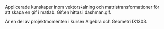 Applicerade kunskaper inom vektorskalning och matristransformationer för att skapa en gif i matlab. Gif:en hittas i dashman.gif.

Är en del av projektmomenten i kursen Algebra och Geometri IX1303.
